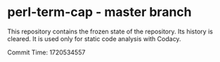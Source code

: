 # perl-term-cap - master branch

This repository contains the frozen state of the repository.
Its history is cleared. It is used only for static code
analysis with Codacy.

Commit Time: 1720534557